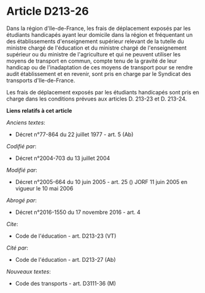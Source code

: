 # Article D213-26

Dans la région d'Ile-de-France, les frais de déplacement exposés par les étudiants handicapés ayant leur domicile dans la
région et fréquentant un des établissements d'enseignement supérieur relevant de la tutelle du ministre chargé de l'éducation
et du ministre chargé de l'enseignement supérieur ou du ministre de l'agriculture et qui ne peuvent utiliser les moyens de
transport en commun, compte tenu de la gravité de leur handicap ou de l'inadaptation de ces moyens de transport pour se
rendre audit établissement et en revenir, sont pris en charge par le Syndicat des transports d'Ile-de-France. 

Les frais de déplacement exposés par les étudiants handicapés sont pris en charge dans les conditions prévues aux articles D.
213-23 et D. 213-24.

**Liens relatifs à cet article**

_Anciens textes_:

  - Décret n°77-864 du 22 juillet 1977 - art. 5 (Ab)

_Codifié par_:

  - Décret n°2004-703 du 13 juillet 2004

_Modifié par_:

  - Décret n°2005-664 du 10 juin 2005 - art. 25 () JORF 11 juin 2005 en vigueur  le 10 mai 2006

_Abrogé par_:

  - Décret n°2016-1550 du 17 novembre 2016 - art. 4

_Cite_:

  - Code de l'éducation - art. D213-23 (VT)

_Cité par_:

  - Code de l'éducation - art. D213-27 (Ab)

_Nouveaux textes_:

  - Code des transports - art. D3111-36 (M)
